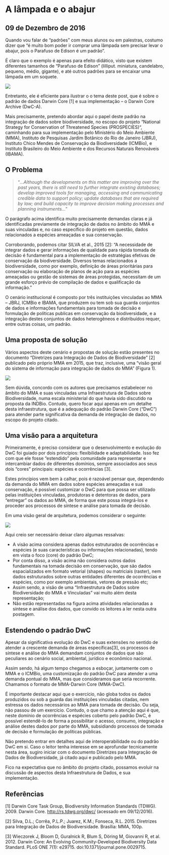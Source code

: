 # A lâmpada e o abajur
## 09 de Dezembro de 2016

Quando vou falar de “padrões” com meus alunos ou em palestras, costumo dizer que “é muito bom poder ir comprar uma lâmpada sem precisar levar o abajur, pois o Parafuso de Edison é um padrão”.

É claro que o exemplo é apenas para efeito didático, visto que existem diferentes tamanhos de “Parafuso de Edison” (lilliput. miniatura, candelabro, pequeno, médio, gigante), e até outros padrões para se encaixar uma lâmpada em um soquete.

![](http://dalcinweb.s3-website-us-east-1.amazonaws.com/github/BiodivDadosMeta/lampadaAbajur1.png)

Entretanto, ele é eficiente para ilustrar o o tema deste post, que é sobre o padrão de dados Darwin Core [1] e sua implementação – o Darwin Core Archive (DwC-A).

Mais precisamente, pretendo abordar aqui o papel deste padrão na integração de dados sobre biodiversidade, no escopo do projeto “National Strategy for Conservation of Threatened Species (PROSPECIES)“, caminhando para sua implementação pelo Ministério do Meio Ambiente (MMA), Instituto de Pesquisas Jardim Botânico do Rio de Janeiro (JBRJ), Instituto Chico Mendes de Conservação da Biodiversidade (ICMBio), e Instituto Brasileiro do Meio Ambiente e dos Recursos Naturais Renováveis (IBAMA).

## O Problema

>“_…Although the developments on this matter are improving over the past years, there is still need to further integrate existing databases; develop improved tools for managing, accessing and communicating credible data to support policy; update databases that are required by law; and build capacity to improve decision making processes and planning instruments…_”

O parágrafo acima identifica muito precisamente demandas claras e já identificadas previamente de integração de dados no âmbito do MMA e suas vinculadas e, no caso específico do projeto em questão, dados relacionados a espécies ameaçadas e sua conservação.

Corroborando, podemos citar SILVA et al., 2015 [2]: “A necessidade de integrar dados e gerar informações de qualidade para rápida tomada de decisão é fundamental para a implementação de estratégias efetivas de conservação da biodiversidade. Diversos temas relacionados a biodiversidade, como por exemplo, definição de áreas prioritárias para conservação ou elaboração de planos de ação para as espécies ameaçadas ou gestão de sistemas de áreas protegidas, necessitam de um grande esforço prévio de compilação de dados e qualificação da informação.”

O cenário institucional é composto por três instituições vinculadas ao MMA – JBRJ, ICMBio e IBAMA, que produzem ou tem sob sua guarda conjuntos de dados e informações fundamentais para tomada de decisão e formulação de políticas publicas em conservação da biodiversidade, e a integração destes conjuntos de dados heterogêneos e distribuídos requer, entre outras coisas, um padrão.

## Uma proposta de solução

Vários aspectos deste cenário e propostas de solução estão presentes no documento “Diretrizes para Integração de Dados de Biodiversidade” [2] publicado pelo próprio MMA em 2015, que traz, inclusive, uma “visão geral do sistema de informação para integração de dados do MMA” (Figura 1).

![](http://dalcinweb.s3-website-us-east-1.amazonaws.com/github/BiodivDadosMeta/lampadaAbajur2.png)

Sem dúvida, concordo com os autores que precisamos estabelecer no âmbito do MMA e suas vinculadas uma Infraestrutura de Dados sobre Biodiversidade, numa escala ministerial do que havia sido discutido na proposta da INDBio. Contudo, quero focar aqui apenas em um detalhe desta infraestrutura, que é a adequação do padrão Darwin Core (“DwC”) para atender parte significativa da demanda de integração de dados, no escopo do projeto citado.

## Uma visão para a arquitetura

Primeiramente, é preciso considerar que o desenvolvimento e evolução do DwC foi guiado por dois princípios: flexibilidade e adaptabilidade. Isso fez com que ele fosse “estendido” pela comunidade para representar e intercambiar dados de diferentes domínios, sempre associados aos seus dois “cores” principais: espécies e ocorrências [3].

Estes princípios vem bem à calhar, pois é razoável pensar que, dependendo da demanda do MMA em dados sobre espécies ameaçadas e sua conservação, é possível customizar o DwC para que possa ser utilizado pelas instituições vinculadas, produtoras e detentoras de dados, para “entregar” os dados ao MMA, de forma que este possa integrá-los e proceder aos processos de síntese e análise para tomada de decisão.

Em uma visão geral de arquitetura, podemos considerar o seguinte:

![](http://dalcinweb.s3-website-us-east-1.amazonaws.com/github/BiodivDadosMeta/lampadaAbajur3.png)

Aqui creio ser necessário deixar claro algumas ressalvas:

* A visão acima considera apenas dados estruturados de ocorrências e espécies (e suas características ou informações relacionadas), tendo em vista o foco (core) do padrão DwC;
* Por conta disso, a visão acima não considera outros dados fundamentais na tomada decisão em conservação, que são dados espacializados em formato vetorial (shapes) ou matriciais (raster), nem dados estruturados sobre outras entidades diferentes de ocorrências e espécies, como por exemplo ambientais, vetores de pressão etc;
* Assim sendo, a visão de uma “Infraestrutura de Dados sobre Biodiversidade do MMA e Vinculadas” vai muito além desta representação;
* Não estão representadas na figura acima atividades relacionadas a síntese e análise dos dados, que convido os leitores a ler nesta outra postagem.

## Estendendo o padrão DwC

Apesar da significativa evolução do DwC e suas extensões no sentido de atender a crescente demanda de áreas específicas[3], os processos de síntese e análise do MMA demandam conjuntos de dados que são peculiares ao cenário social, ambiental, jurídico e econômico nacional.

Assim sendo, há algum tempo chegamos a esboçar, juntamente com o MMA e o ICMBio, uma customização do padrão DwC para atender a uma demanda pontual do MMA, mas que consideramos que seria recorrente.  Chamamos o formato de MMA-Darwin Core (MMA-DwC).

É importante destacar aqui que o exercício, não globa todos os dados produzidos ou sob a guarda das instituições vinculadas citadas, nem estressa os dados necessários ao MMA para tomada de decisão. Ou seja, não passou de um exercício. Contudo, o que chamo a atenção aqui é que, neste domínio de ocorrências e espécies coberto pelo padrão DwC, é possível estendê-lo de forma a possibilitar o acesso, consumo, integração e análise destes dados por parte do MMA, subsidiando processos de tomada de decisão e formulação de políticas públicas.

Não pretendo entrar em detalhes aqui de interoperabilidade ou do padrão DwC em si. Caso o leitor tenha interesse em se aprofundar tecnicamente nesta área, sugiro iniciar com o documento Diretrizes para Integração de Dados de Biodiversidade, já citado aqui e publicado pelo MMA.

Fico na expectativa que no âmbito do projeto citado, possamos evoluir na discussão de aspectos desta Infraestrutura de Dados, e sua implementação.

## Referências

[1] Darwin Core Task Group, Biodiversity Information Standards (TDWG). 2009. Darwin Core.
http://rs.tdwg.org/dwc/ (acessado em 09/12/2016).

[2] Silva, D.L.; Corrêa, P.L.P.; Juarez, K.M.; Fonseca, R.L. 2015. Diretrizes para Integração de Dados de Biodiversidade. Brasília: MMA, 100p.

[3] Wieczorek J, Bloom D, Guralnick R, Blum S, Döring M, Giovanni R, et al. 2012. Darwin Core: An Evolving Community-Developed Biodiversity Data Standard. PLoS ONE 7(1): e29715. doi:10.1371/journal.pone.0029715.



